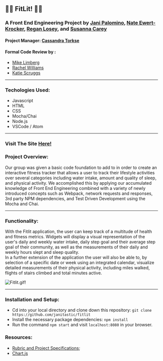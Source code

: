 ## 💪🏼 FitLit! 💪🏼
  ### A Front End Engineering Project by [Jani Palomino](https://github.com/janitastic), [Nate Ewert- Krocker](https://github.com/NEwertKrocker), [Regan Losey](https://github.com/reganlosey), and [Susanna Carey](https://github.com/susannaopal)


  #### Project Manager: [Cassandra Torkse](https://github.com/CassandraGoose)


  #### Formal Code Review by :
  - [Mike Limberg](https://github.com/mlimberg)
  - [Rachel Williams](https://github.com/rwilliams659)
  - [Katie Scruggs](https://github.com/katiescruggs)
<hr>

  ### Techologies Used:
  - Javascript
  - HTML
  - CSS
  - Mocha/Chai
  - Node.js
  - VSCode / Atom
  <hr>


 ### Visit The Site [Here!](https://janitastic.github.io/fitlit/)


### Project Overview:
   Our group was given a basic code foundation to add to in order to create an interactive fitness tracker that allows a user to track their lifestyle activities over several categories including water intake, amount and quality of sleep, and physical activity.
    We accomplished this by applying our accumulated knowledge of Front End Engineering combined with a variety of newly introduced concepts such as Webpack, network requests and responses, 3rd party NPM dependencies, and Test Driven Development using the  Mocha and Chai.
<hr>

### Functionality:
   With the Fitlit application, the user can keep track of a multitude of health and fitness metrics. Widgets will display a visual representation of the user's daily and weekly water intake, daily step goal and their average step goal of their community, as well as the measurements of their daily and weekly hours slept and sleep quality.    
   In a further extension of the application the user will also be able to, by selection of a specific date or week using an integrated calendar, visualize detailed measurements of their physical activity, including miles walked, flights of stairs climbed and total minutes active.
   
![Fitlit.gif!](./src/images/fitlit.gif)
<hr>

### Installation and Setup:
- Cd into your local directory and clone down this repository:
`git clone https://github.com/janitastic/fitlit`
- Install the necessary package dependencies:
`npm install`
- Run the command `npm start` and visit `localhost:8080` in your browser.


### Resources:
- [Rubric and Project Specifications](https://frontend.turing.edu/projects/Fitlit-part-one.html);
- [Chart.js](https://www.npmjs.com/package/chart.js)
